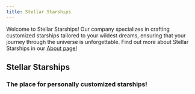 ```yaml
---
title: Stellar Starships
---
```

Welcome to Stellar Starships! Our company specializes in crafting customized starships tailored to your wildest dreams, ensuring that your journey through the universe is unforgettable. Find out more about Stellar Starships in our [About page!](about.html)

## Stellar Starships

### The place for personally customized starships!
